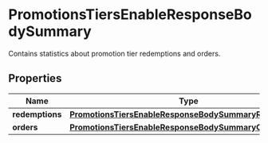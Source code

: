 

# PromotionsTiersEnableResponseBodySummary

Contains statistics about promotion tier redemptions and orders.

## Properties

| Name | Type | Description |
|------------ | ------------- | ------------- |
|**redemptions** | [**PromotionsTiersEnableResponseBodySummaryRedemptions**](PromotionsTiersEnableResponseBodySummaryRedemptions.md) |  |
|**orders** | [**PromotionsTiersEnableResponseBodySummaryOrders**](PromotionsTiersEnableResponseBodySummaryOrders.md) |  |



